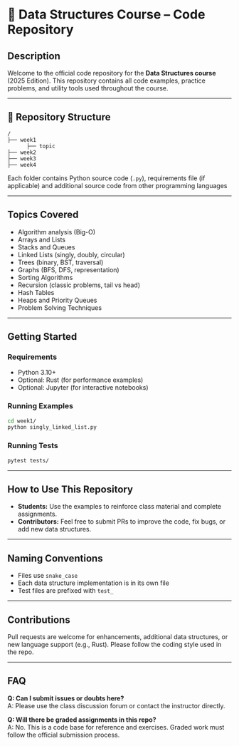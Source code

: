 # 📘 Data Structures Course – Code Repository

## Description

Welcome to the official code repository for the **Data Structures course** (2025 Edition). This repository contains all code examples, practice problems, and utility tools used throughout the course.

---

## 📂 Repository Structure

```
/
├── week1
      ├── topic
├── week2
├── week3
├── week4
```

Each folder contains Python source code (`.py`), requirements file (if applicable) and additional source code from other programming languages

---

## Topics Covered

- Algorithm analysis (Big-O)
- Arrays and Lists
- Stacks and Queues
- Linked Lists (singly, doubly, circular)
- Trees (binary, BST, traversal)
- Graphs (BFS, DFS, representation)
- Sorting Algorithms
- Recursion (classic problems, tail vs head)
- Hash Tables
- Heaps and Priority Queues
- Problem Solving Techniques

---

## Getting Started

### Requirements

- Python 3.10+
- Optional: Rust (for performance examples)
- Optional: Jupyter (for interactive notebooks)

### Running Examples

```bash
cd week1/
python singly_linked_list.py
```

### Running Tests

```bash
pytest tests/
```

---

## How to Use This Repository

- **Students:** Use the examples to reinforce class material and complete assignments.
- **Contributors:** Feel free to submit PRs to improve the code, fix bugs, or add new data structures.

---

## Naming Conventions

- Files use `snake_case`
- Each data structure implementation is in its own file
- Test files are prefixed with `test_`

---

## Contributions

Pull requests are welcome for enhancements, additional data structures, or new language support (e.g., Rust). Please follow the coding style used in the repo.

---

## FAQ

**Q: Can I submit issues or doubts here?**  
A: Please use the class discussion forum or contact the instructor directly.

**Q: Will there be graded assignments in this repo?**  
A: No. This is a code base for reference and exercises. Graded work must follow the official submission process.
